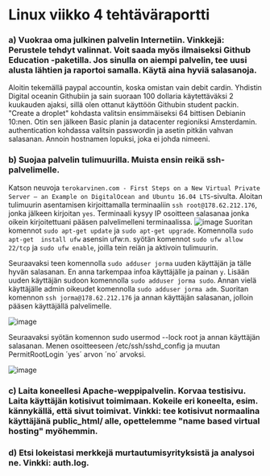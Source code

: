 # Linux viikko 4 tehtäväraportti

### a) Vuokraa oma julkinen palvelin Internetiin. Vinkkejä: Perustele tehdyt valinnat. Voit saada myös ilmaiseksi Github Education -paketilla. Jos sinulla on aiempi palvelin, tee uusi alusta lähtien ja raportoi samalla. Käytä aina hyviä salasanoja.

Aloitin tekemällä paypal accountin, koska omistan vain debit cardin. Yhdistin Digital oceanin Githubiin ja sain suoraan 100 dollaria käytettäväksi 2 kuukauden ajaksi, sillä olen ottanut käyttöön Githubin student packin. "Create a droplet" kohdasta valitsin ensimmäiseksi 64 bittisen Debianin 10:nen. Otin sen jälkeen Basic planin ja datacenter regioniksi Amsterdamin. authentication kohdassa valitsin passwordin ja asetin pitkän vahvan salasanan. Annoin hostnamen lopuksi, joka ei johda nimeeni.

### b) Suojaa palvelin tulimuurilla. Muista ensin reikä ssh-palvelimelle.

Katson neuvoja `terokarvinen.com - First Steps on a New Virtual Private Server – an Example on DigitalOcean and Ubuntu 16.04 LTS`-sivulta. Aloitan tulimuurin asentamisen kirjoittamalla terminaaliin `ssh root@178.62.212.176`, jonka jälkeen kirjoitan `yes`. Terminaali kysyy IP osoitteen salasanaa jonka oikein kirjoitettuani pääsen palvelimelleni terminaalissa.
![image](https://user-images.githubusercontent.com/78149945/133263667-c894095f-77f4-47a2-9f7a-8652fbb36858.png)
Suoritan komennot `sudo apt-get update` ja `sudo apt-get upgrade`. Komennolla `sudo apt-get 
install ufw` asensin ufw:n. syötän komennot `sudo ufw allow 22/tcp` ja `sudo ufw enable`, joilla tein reiän ja aktivoin tulimuurin.

Seuraavaksi teen komennolla `sudo adduser jorma` uuden käyttäjän ja tälle hyvän salasanan. En anna tarkempaa infoa käyttäjälle ja painan `y`. Lisään uuden käyttäjän sudoon komennolla `sudo adduser jorma sudo`. Annan vielä käyttäjälle admin oikeudet komennolla `sudo adduser jorma adm`. Suoritan komennon `ssh jorma@178.62.212.176` ja annan käyttäjän salasanan, jolloin pääsen käyttäjällä palvelimelle. 

![image](https://user-images.githubusercontent.com/78149945/133277153-66fc3345-ed16-48fd-9bd9-b5fffb0f3dcd.png)

Seuraavaksi syötän komennon sudo usermod --lock root ja annan käyttäjän salasanan. Menen osoitteeseen /etc/ssh/sshd_config ja muutan PermitRootLogin ´yes´ arvon ´no´ arvoksi.

![image](https://user-images.githubusercontent.com/78149945/133278927-f1b447ac-a688-434a-ae07-e0ede9f57f49.png)


### c) Laita koneellesi Apache-weppipalvelin. Korvaa testisivu. Laita käyttäjän kotisivut toimimaan. Kokeile eri koneelta, esim. kännykällä, että sivut toimivat. Vinkki: tee kotisivut normaalina käyttäjänä public_html/ alle, opettelemme "name based virtual hosting" myöhemmin.

### d) Etsi lokeistasi merkkejä murtautumisyrityksistä ja analysoi ne. Vinkki: auth.log.
